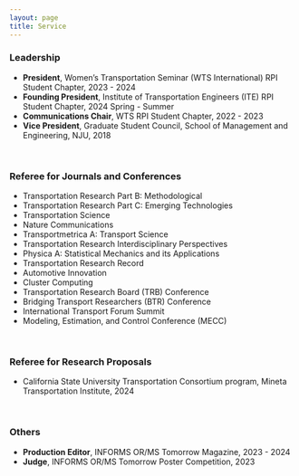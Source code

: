 ```yaml
---
layout: page
title: Service
---
```



### Leadership

- **President**, Women’s Transportation Seminar (WTS International) RPI Student Chapter, 2023 - 2024
- **Founding President**, Institute of Transportation Engineers (ITE) RPI Student Chapter, 2024 Spring - Summer
- **Communications Chair**, WTS RPI Student Chapter, 2022 - 2023
- **Vice President**, Graduate Student Council, School of Management and Engineering, NJU, 2018

<br>

### Referee for Journals and Conferences 

- Transportation Research Part B: Methodological
- Transportation Research Part C: Emerging Technologies
- Transportation Science
- Nature Communications
- Transportmetrica A: Transport Science
- Transportation Research Interdisciplinary Perspectives
- Physica A: Statistical Mechanics and its Applications
- Transportation Research Record
- Automotive Innovation
- Cluster Computing
- Transportation Research Board (TRB) Conference
- Bridging Transport Researchers (BTR) Conference
- International Transport Forum Summit
- Modeling, Estimation, and Control Conference (MECC)

<br>

### Referee for Research Proposals 

- California State University Transportation Consortium program, Mineta Transportation Institute, 2024

<br>

### Others 

- **Production Editor**, INFORMS OR/MS Tomorrow Magazine, 2023 - 2024
- **Judge**, INFORMS OR/MS Tomorrow Poster Competition, 2023


